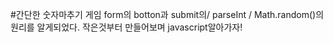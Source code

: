#간단한 숫자마추기 게임
form의 botton과 submit의/ parseInt / Math.random()의 원리를 알게되었다.
작은것부터 만들어보며 javascript알아가자!
